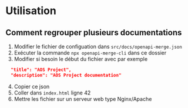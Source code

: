# Utilisation

## Comment regrouper plusieurs documentations

1. Modifier le fichier de configuation dans ````src/docs/openapi-merge.json````
2. Exécuter la commande ````npx openapi-merge-cli```` dans ce dossier
3. Modifier si besoin le début du fichier avec par exemple
 ```json
   "title": "AOS Project",
   "description": "AOS Project documentation"
 ```
4. Copier ce json
5. Coller dans `index.html` ligne 42
6. Mettre les fichier sur un serveur web type Nginx/Apache


